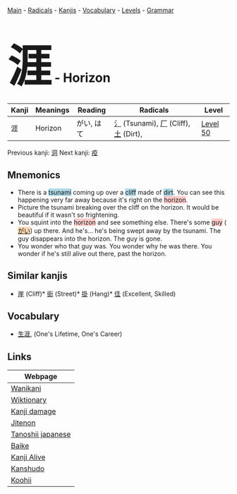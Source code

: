 <style> bigfont {font-size: 100px}</style>
[Main](../index.md) -
[Radicals](../radicals.md) -
[Kanjis](../kanjis.md) -
[Vocabulary](../vocabulary.md) -
[Levels](../levels.md) -
[Grammar](../grammar.md)
# <bigfont> 涯</bigfont> - Horizon 

| Kanji | Meanings | Reading | Radicals | Level |
| --- | --- | --- | --- | --- |
| 涯 | Horizon | がい, はて | [氵](../radicals/氵.md) (Tsunami), [厂](../radicals/厂.md) (Cliff), [土](../radicals/土.md) (Dirt),  | [Level 50](../levels/wk_level50.md) |

Previous kanji: [洞](洞.md) Next kanji: [疫](疫.md) 

## Mnemonics
 * There is a <span style="background-color:#ADD8E6"> tsunami</span> coming up over a <span style="background-color:#ADD8E6"> cliff</span> made of <span style="background-color:#ADD8E6"> dirt</span>. You can see this happening very far away because it's right on the <span style="background-color:#ffcccb"> horizon</span>.
* Picture the tsunami breaking over the cliff on the horizon. It would be beautiful if it wasn't so frightening.
* You squint into the <span style="background-color:#ffcccb"> horizon</span> and see something else. There's some <span style="background-color:#ffcccb"> guy</span> (<span style="background-color:#fed8b1"> [がい](https://jisho.org/search/がい)</span>) up there. And he's... he's being swept away by the tsunami. The guy disappears into the horizon. The guy is gone.
* You wonder who that guy was. You wonder why he was there. You wonder if he's still alive out there, past the horizon.


## Similar kanjis
 * [崖](崖.md) (Cliff)* [街](街.md) (Street)* [掛](掛.md) (Hang)* [佳](佳.md) (Excellent, Skilled)


## Vocabulary
 * [生涯](../vocabulary/涯.md), (One's Lifetime, One's Career)



## Links 

| Webpage |
| --- |
| [Wanikani          ](https://www.wanikani.com/kanji/涯) |
| [Wiktionary        ](https://en.wiktionary.org/wiki/涯) |
| [Kanji damage      ](http://www.kanjidamage.com/kanji/search?utf8=✓&q=涯) |
| [Jitenon           ](https://jitenon.com/kanji/涯) |
| [Tanoshii japanese ](https://www.tanoshiijapanese.com/dictionary/kanji.cfm?k=涯) |
| [Baike             ](https://baike.baidu.com/item/涯) |
| [Kanji Alive       ](https://app.kanjialive.com/涯) |
| [Kanshudo          ](https://www.kanshudo.com/searchmn?q=涯) |
| [Koohii            ](https://kanji.koohii.com/study/kanji/涯) |

